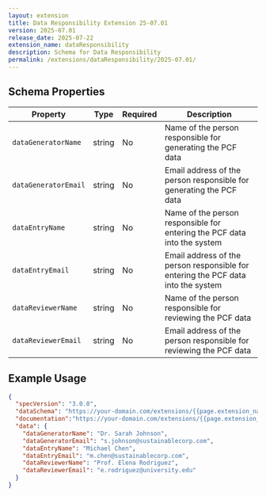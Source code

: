 ```yaml
---
layout: extension
title: Data Responsibility Extension 25-07.01
version: 2025-07.01
release_date: 2025-07-22
extension_name: dataResponsibility
description: Schema for Data Responsibility
permalink: /extensions/dataResponsibility/2025-07.01/
---
```


## Schema Properties

| Property | Type | Required | Description |
|----------|------|----------|-------------|
| `dataGeneratorName` | string | No | Name of the person responsible for generating the PCF data |
| `dataGeneratorEmail` | string | No | Email address of the person responsible for generating the PCF data |
| `dataEntryName` | string | No | Name of the person responsible for entering the PCF data into the system |
| `dataEntryEmail` | string | No | Email address of the person responsible for entering the PCF data into the system |
| `dataReviewerName` | string | No | Name of the person responsible for reviewing the PCF data |
| `dataReviewerEmail` | string | No | Email address of the person responsible for reviewing the PCF data |


## Example Usage

```json
{
  "specVersion": "3.0.0",
  "dataSchema": "https://your-domain.com/extensions/{{page.extension_name}}/{{page.version}}/schema.json",
  "documentation":"https://your-domain.com/extensions/{{page.extension_name}}/{{page.version}}",
  "data": {
    "dataGeneratorName": "Dr. Sarah Johnson",
    "dataGeneratorEmail": "s.johnson@sustainablecorp.com",
    "dataEntryName": "Michael Chen",
    "dataEntryEmail": "m.chen@sustainablecorp.com",
    "dataReviewerName": "Prof. Elena Rodriguez",
    "dataReviewerEmail": "e.rodriguez@university.edu"
  }
}
```

